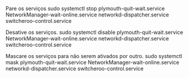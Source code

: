 Pare os serviços
	sudo systemctl stop plymouth-quit-wait.service NetworkManager-wait-online.service networkd-dispatcher.service switcheroo-control.service

Desative os serviços.
	sudo systemctl disable plymouth-quit-wait.service NetworkManager-wait-online.service networkd-dispatcher.service switcheroo-control.service

Mascare os serviços para não serem ativados por outro.
	sudo systemctl mask plymouth-quit-wait.service NetworkManager-wait-online.service networkd-dispatcher.service switcheroo-control.service
